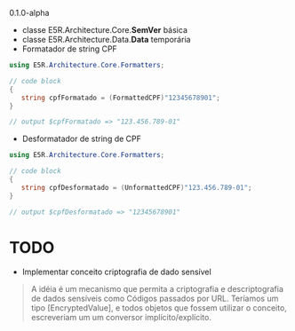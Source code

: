 0.1.0-alpha

* classe E5R.Architecture.Core.**SemVer** básica
* classe E5R.Architecture.Data.**Data** temporária
* Formatador de string CPF
```csharp
using E5R.Architecture.Core.Formatters;

// code block
{
   string cpfFormatado = (FormattedCPF)"12345678901"; 
}

// output $cpfFormatado => "123.456.789-01"
```

* Desformatador de string de CPF
```csharp
using E5R.Architecture.Core.Formatters;

// code block
{
   string cpfDesformatado = (UnformattedCPF)"123.456.789-01"; 
}

// output $cpfDesformatado => "12345678901"
```

# TODO

* Implementar conceito criptografia de dado sensível

> A idéia é um mecanismo que permita a criptografia e descriptografia de dados sensíveis
> como Códigos passados por URL. Teríamos um tipo [EncryptedValue], e todos objetos que
> fossem utilizar o conceito, escreveriam um um conversor implícito/explícito.
